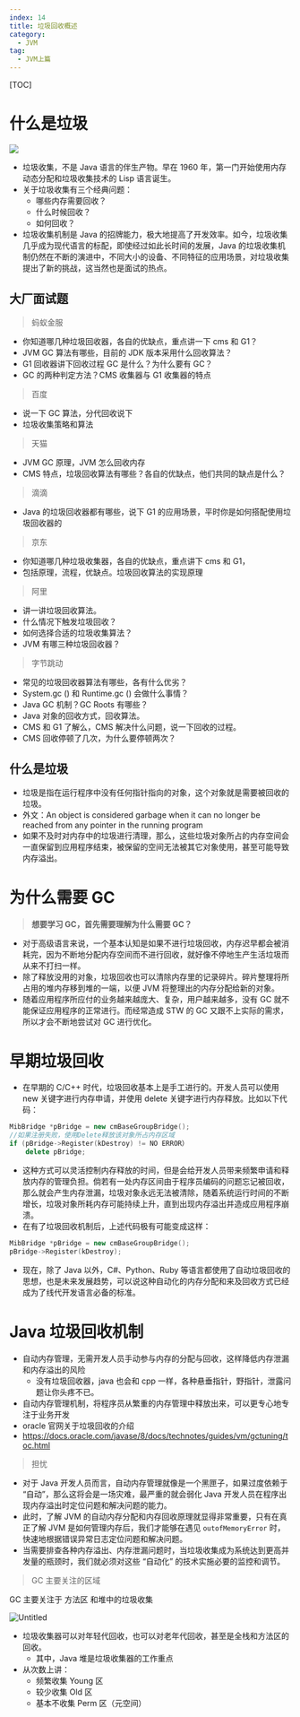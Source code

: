 ```yaml
---
index: 14
title: 垃圾回收概述
category:
  - JVM
tag:
  - JVM上篇
---
```

[TOC]

# 什么是垃圾

![](./images/0b5deed5b27d08e5f9769ba9d2eb3917.png)

- 垃圾收集，不是 Java 语言的伴生产物。早在 1960 年，第一门开始使用内存动态分配和垃圾收集技术的 Lisp 语言诞生。
- 关于垃圾收集有三个经典问题：   
  - 哪些内存需要回收？
  - 什么时候回收？
  - 如何回收？
- 垃圾收集机制是 Java 的招牌能力，极大地提高了开发效率。如今，垃圾收集几乎成为现代语言的标配，即使经过如此长时间的发展，Java 的垃圾收集机制仍然在不断的演进中，不同大小的设备、不同特征的应用场景，对垃圾收集提出了新的挑战，这当然也是面试的热点。



## 大厂面试题

> 蚂蚁金服

- 你知道哪几种垃圾回收器，各自的优缺点，重点讲一下 cms 和 G1？
- JVM GC 算法有哪些，目前的 JDK 版本采用什么回收算法？
- G1 回收器讲下回收过程 GC 是什么？为什么要有 GC？
- GC 的两种判定方法？CMS 收集器与 G1 收集器的特点

> 百度

- 说一下 GC 算法，分代回收说下
- 垃圾收集策略和算法

> 天猫

- JVM GC 原理，JVM 怎么回收内存
-  CMS 特点，垃圾回收算法有哪些？各自的优缺点，他们共同的缺点是什么？

> 滴滴

- Java 的垃圾回收器都有哪些，说下 G1 的应用场景，平时你是如何搭配使用垃圾回收器的

> 京东

- 你知道哪几种垃圾收集器，各自的优缺点，重点讲下 cms 和 G1，
- 包括原理，流程，优缺点。垃圾回收算法的实现原理

> 阿里

- 讲一讲垃圾回收算法。
- 什么情况下触发垃圾回收？
- 如何选择合适的垃圾收集算法？
- JVM 有哪三种垃圾回收器？

> 字节跳动

- 常见的垃圾回收器算法有哪些，各有什么优劣？
- System.gc () 和 Runtime.gc () 会做什么事情？
- Java GC 机制？GC Roots 有哪些？
- Java 对象的回收方式，回收算法。
- CMS 和 G1 了解么，CMS 解决什么问题，说一下回收的过程。
- CMS 回收停顿了几次，为什么要停顿两次？



## 什么是垃圾

- 垃圾是指在运行程序中没有任何指针指向的对象，这个对象就是需要被回收的垃圾。
- 外文：An object is considered garbage when it can no longer be reached from any pointer in the running program
-  如果不及时对内存中的垃圾进行清理，那么，这些垃圾对象所占的内存空间会一直保留到应用程序结束，被保留的空间无法被其它对象使用，甚至可能导致内存溢出。



# 为什么需要 GC

> **想要学习 GC，首先需要理解为什么需要 GC？**

- 对于高级语言来说，一个基本认知是如果不进行垃圾回收，内存迟早都会被消耗完，因为不断地分配内存空间而不进行回收，就好像不停地生产生活垃圾而从来不打扫一样。
- 除了释放没用的对象，垃圾回收也可以清除内存里的记录碎片。碎片整理将所占用的堆内存移到堆的一端，以便 JVM 将整理出的内存分配给新的对象。
- 随着应用程序所应付的业务越来越庞大、复杂，用户越来越多，没有 GC 就不能保证应用程序的正常进行。而经常造成 STW 的 GC 又跟不上实际的需求，所以才会不断地尝试对 GC 进行优化。



# 早期垃圾回收

- 在早期的 C/C++ 时代，垃圾回收基本上是手工进行的。开发人员可以使用 new 关键字进行内存申请，并使用 delete 关键字进行内存释放。比如以下代码：

```c++
MibBridge *pBridge = new cmBaseGroupBridge();
//如果注册失败，使用Delete释放该对象所占内存区域
if (pBridge->Register(kDestroy) != NO ERROR）
	delete pBridge;
```

- 这种方式可以灵活控制内存释放的时间，但是会给开发人员带来频繁申请和释放内存的管理负担。倘若有一处内存区间由于程序员编码的问题忘记被回收，那么就会产生内存泄漏，垃圾对象永远无法被清除，随着系统运行时间的不断增长，垃圾对象所耗内存可能持续上升，直到出现内存溢出并造成应用程序崩溃。
- 在有了垃圾回收机制后，上述代码极有可能变成这样：

```c++
MibBridge *pBridge = new cmBaseGroupBridge(); 
pBridge->Register(kDestroy);
```

- 现在，除了 Java 以外，C#、Python、Ruby 等语言都使用了自动垃圾回收的思想，也是未来发展趋势，可以说这种自动化的内存分配和来及回收方式已经成为了线代开发语言必备的标准。



# Java 垃圾回收机制

- 自动内存管理，无需开发人员手动参与内存的分配与回收，这样降低内存泄漏和内存溢出的风险   
  - 没有垃圾回收器，java 也会和 cpp 一样，各种悬垂指针，野指针，泄露问题让你头疼不已。
- 自动内存管理机制，将程序员从繁重的内存管理中释放出来，可以更专心地专注于业务开发
-  oracle 官网关于垃圾回收的介绍   
  - https://docs.oracle.com/javase/8/docs/technotes/guides/vm/gctuning/toc.html



> 担忧

- 对于 Java 开发人员而言，自动内存管理就像是一个黑匣子，如果过度依赖于 “自动”，那么这将会是一场灾难，最严重的就会弱化 Java 开发人员在程序出现内存溢出时定位问题和解决问题的能力。
- 此时，了解 JVM 的自动内存分配和内存回收原理就显得非常重要，只有在真正了解 JVM 是如何管理内存后，我们才能够在遇见 `outofMemoryError` 时，快速地根据错误异常日志定位问题和解决问题。
- 当需要排查各种内存溢出、内存泄漏问题时，当垃圾收集成为系统达到更高并发量的瓶颈时，我们就必须对这些 “自动化” 的技术实施必要的监控和调节。

> GC 主要关注的区域

GC 主要关注于 方法区 和堆中的垃圾收集

![Untitled](./images/181d29af04d0893b15c446bbebf1d1c4.png)

- 垃圾收集器可以对年轻代回收，也可以对老年代回收，甚至是全栈和方法区的回收。   
  - 其中，Java 堆是垃圾收集器的工作重点
- 从次数上讲：   
  - 频繁收集 Young 区
  - 较少收集 Old 区
  - 基本不收集 Perm 区（元空间）